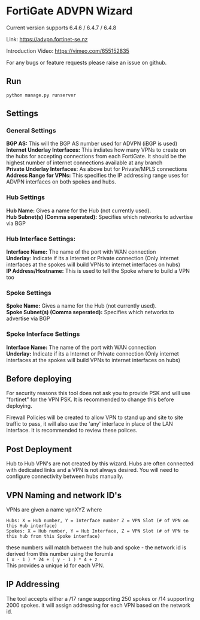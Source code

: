 # FortiGate ADVPN Wizard

Current version supports 6.4.6 / 6.4.7 / 6.4.8


Link: https://advpn.fortinet-se.nz

Introduction Video: https://vimeo.com/655152835

For any bugs or feature requests please raise an issue on github. 

## Run

```
python manage.py runserver
```

## Settings

### General Settings

**BGP AS:** This will the BGP AS number used for ADVPN (iBGP is used) \
**Internet Underlay Interfaces:** This indiates how many VPNs to create on the hubs for accepting connections from each FortiGate. It should be the highest number of internet connections available at any branch\
**Private Underlay Interfaces:** As above but for Private/MPLS connections\
**Address Range for VPNs:** This specifies the IP addressing range uses for ADVPN interfaces on both spokes and hubs. 


### Hub Settings
**Hub Name:** Gives a name for the Hub (not currently used).\
**Hub Subnet(s) (Comma seperated):** Specifies which networks to advertise via BGP

### Hub Interface Settings:
**Interface Name:** The name of the port with WAN connection\
**Underlay**: Indicate if its a Internet or Private connection (Only internet interfaces at the spokes will build VPNs to internet interfaces on hubs)\
**IP Address/Hostname:** This is used to tell the Spoke where to build a VPN too

### Spoke Settings
**Spoke Name:** Gives a name for the Hub (not currently used).\
**Spoke Subnet(s) (Comma seperated):** Specifies which networks to advertise via BGP

### Spoke Interface Settings
**Interface Name:** The name of the port with WAN connection\
**Underlay:** Indicate if its a Internet or Private connection (Only internet interfaces at the spokes will build VPNs to internet interfaces on hubs)

## Before deploying
For security reasons this tool does not ask you to provide PSK and will use "fortinet" for the VPN PSK. It is recommended to change this before deploying. 

Firewall Policies will be created to allow VPN to stand up and site to site traffic to pass, it will also use the 'any' interface in place of the LAN interface. It is recommended to review these polices. 

## Post Deployment
Hub to Hub VPN's are not created by this wizard. Hubs are often connected with dedicated links and a VPN is not always desired. You will need to configure connectivity between hubs manually. 

## VPN Naming and network ID's
VPNs are given a name vpnXYZ where
```
Hubs: X = Hub number, Y = Interface number Z = VPN Slot (# of VPN on this Hub interface)
Spokes: X = Hub number, Y = Hub Interface, Z = VPN Slot (# of VPN to this hub from this Spoke interface)
```
these numbers will match between the hub and spoke - the network id is derived from this number using the forumla\
`( x - 1 ) * 24 + ( y - 1 ) * 4 + z`\
This provides a unique id for each VPN. 


## IP Addressing
The tool accepts either a /17 range supporting 250 spokes or /14 supporting 2000 spokes. it will assign addressing for each VPN based on the network id.










